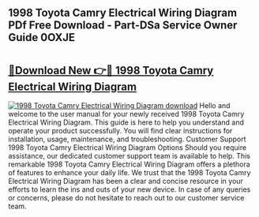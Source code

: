 ## 1998 Toyota Camry Electrical Wiring Diagram PDf Free Download - Part-DSa Service Owner Guide 0OXJE

# <h2><a href="http://dfl193z.blite.top/?on=1998+Toyota+Camry+Electrical+Wiring+Diagram">🔗Download New 👉🔴 1998 Toyota Camry Electrical Wiring Diagram</a></h2>

[![1998 Toyota Camry Electrical Wiring Diagram download](https://i.imgur.com/lujVjoI.png)](http://dfl193z.blite.top/?on=1998+Toyota+Camry+Electrical+Wiring+Diagram)
Hello and welcome to the user manual for your newly received 1998 Toyota Camry Electrical Wiring Diagram. This guide is here to help you understand and operate your product successfully. You will find clear instructions for installation, usage, maintenance, and troubleshooting. Customer Support 1998 Toyota Camry Electrical Wiring Diagram Options Should you require assistance, our dedicated customer support team is available to help. This remarkable 1998 Toyota Camry Electrical Wiring Diagram offers a plethora of features to enhance your daily life. We trust that the 1998 Toyota Camry Electrical Wiring Diagram has been a clear and concise resource in your efforts to learn the ins and outs of your new device. In case of any queries or concerns, please do not hesitate to reach out to our customer service team.
